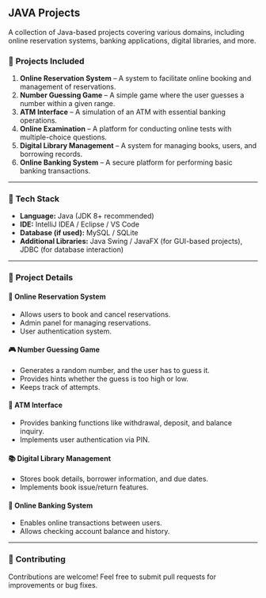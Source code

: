 ## **JAVA Projects**  
A collection of Java-based projects covering various domains, including online reservation systems, banking applications, digital libraries, and more.

### 📌 **Projects Included**  

1. **Online Reservation System** – A system to facilitate online booking and management of reservations.  
2. **Number Guessing Game** – A simple game where the user guesses a number within a given range.  
3. **ATM Interface** – A simulation of an ATM with essential banking operations.  
4. **Online Examination** – A platform for conducting online tests with multiple-choice questions.  
5. **Digital Library Management** – A system for managing books, users, and borrowing records.  
6. **Online Banking System** – A secure platform for performing basic banking transactions.  

---

### 🔧 **Tech Stack**  
- **Language:** Java (JDK 8+ recommended)  
- **IDE:** IntelliJ IDEA / Eclipse / VS Code  
- **Database (if used):** MySQL / SQLite  
- **Additional Libraries:** Java Swing / JavaFX (for GUI-based projects), JDBC (for database interaction)  

---

### 📝 **Project Details**  

#### 📌 **Online Reservation System**  
- Allows users to book and cancel reservations.  
- Admin panel for managing reservations.  
- User authentication system.  

#### 🎮 **Number Guessing Game**  
- Generates a random number, and the user has to guess it.  
- Provides hints whether the guess is too high or low.  
- Keeps track of attempts.  

#### 🏧 **ATM Interface**  
- Provides banking functions like withdrawal, deposit, and balance inquiry.  
- Implements user authentication via PIN.  

#### 📚 **Digital Library Management**  
- Stores book details, borrower information, and due dates.  
- Implements book issue/return features.  

#### 🏦 **Online Banking System**  
- Enables online transactions between users.  
- Allows checking account balance and history.  

---

### 🎯 **Contributing**  
Contributions are welcome! Feel free to submit pull requests for improvements or bug fixes. 
